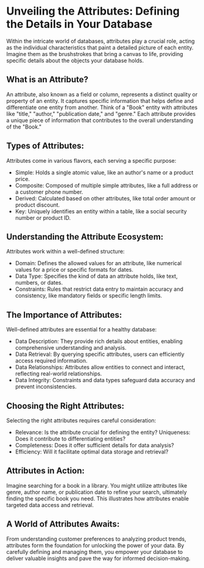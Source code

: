 # Unveiling the Attributes: Defining the Details in Your Database

Within the intricate world of databases, attributes play a crucial role, acting as the individual characteristics that paint a detailed picture of each entity. Imagine them as the brushstrokes that bring a canvas to life, providing specific details about the objects your database holds.

## What is an Attribute?

An attribute, also known as a field or column, represents a distinct quality or property of an entity. It captures specific information that helps define and differentiate one entity from another. Think of a "Book" entity with attributes like "title," "author," "publication date," and "genre." Each attribute provides a unique piece of information that contributes to the overall understanding of the "Book."

## Types of Attributes:

Attributes come in various flavors, each serving a specific purpose:

- Simple: Holds a single atomic value, like an author's name or a product price.
- Composite: Composed of multiple simple attributes, like a full address or a customer phone number.
- Derived: Calculated based on other attributes, like total order amount or product discount.
- Key: Uniquely identifies an entity within a table, like a social security number or product ID.

## Understanding the Attribute Ecosystem:

Attributes work within a well-defined structure:

- Domain: Defines the allowed values for an attribute, like numerical values for a price or specific formats for dates.
- Data Type: Specifies the kind of data an attribute holds, like text, numbers, or dates.
- Constraints: Rules that restrict data entry to maintain accuracy and consistency, like mandatory fields or specific length limits.

## The Importance of Attributes:

Well-defined attributes are essential for a healthy database:

- Data Description: They provide rich details about entities, enabling comprehensive understanding and analysis.
- Data Retrieval: By querying specific attributes, users can efficiently access required information.
- Data Relationships: Attributes allow entities to connect and interact, reflecting real-world relationships.
- Data Integrity: Constraints and data types safeguard data accuracy and prevent inconsistencies.

## Choosing the Right Attributes:

Selecting the right attributes requires careful consideration:

- Relevance: Is the attribute crucial for defining the entity?
Uniqueness: Does it contribute to differentiating entities?
- Completeness: Does it offer sufficient details for data analysis?
- Efficiency: Will it facilitate optimal data storage and retrieval?

## Attributes in Action:

Imagine searching for a book in a library. You might utilize attributes like genre, author name, or publication date to refine your search, ultimately finding the specific book you need. This illustrates how attributes enable targeted data access and retrieval.

## A World of Attributes Awaits:

From understanding customer preferences to analyzing product trends, attributes form the foundation for unlocking the power of your data. By carefully defining and managing them, you empower your database to deliver valuable insights and pave the way for informed decision-making.
